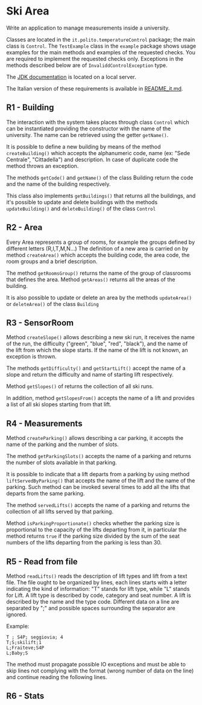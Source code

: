 Ski Area
========

Write an application to manage measurements inside a university.

Classes are located in the `it.polito.temperatureControl` package; the main class is `Control`. The `TestExample` class in the `example` package shows usage examples for the main methods and examples of the requested checks. You are required to implement the requested checks only. Exceptions in the methods described below are of `InvaliddControlException` type.

The [JDK documentation](https://oop.polito.it/api/) is located on a local server.

The Italian version of these requirements is available in [README_it.md](README_it.md).


R1 - Building
---------------

The interaction with the system takes places through class `Control` which can be  instantiated providing the constructor with the name of the university.
The name can be retrieved using the getter `getName()`.


It is possible to define a new building by means of the method `createBuilding()` which accepts the alphanumeric code, name (ex: "Sede Centrale", "Cittadella") and description.
In case of duplicate code the method throws an exception.

The methods `getCode()` and `getName()` of the class Building return the code and the name of the building respectively.

This class also implements `getBuildings()` that returns all the buildings, and it's possible to update and delete buildings with the methods `updateBuilding()` and `deleteBuilding()` of the class `Control`

R2 - Area
----------

Every Area represents a group of rooms, for example the groups defined by different letters (R,I,T,M,N...)
The definition of a new area is carried on by method `createArea()` which accepts the building code, the area code, the room groups and a brief description.

The method `getRoomsGroup()` returns the name of the group of classrooms that defines the area.
Method `getAreas()` returns all the areas of the building.

It is also possible to update or delete an area by the methods `updateArea()` or `deleteArea()` of the class `Building` 


R3 - SensorRoom
--------------

Method `createSlope()` allows describing a new ski run, it receives the name of the run, the difficulty ("green", "blue", "red", "black"), and the name of the lift from which the slope starts.
If the name of the lift is not known, an exception is thrown.

The methods `getDifficulty()` and `getStartLift()` accept the name of a slope and return the difficulty and name of starting lift respectively.

Method `getSlopes()` of returns the collection of all ski runs.

In addition, method `getSlopesFrom()` accepts the name of a lift and provides a list of all ski slopes starting from that lift.

R4 - Measurements
------------

Method `createParking()` allows describing a car parking, it accepts the name of the parking and the number of slots.

The method `getParkingSlots()` accepts the name of a parking and returns the number of slots available in that parking.

It is possible to indicate that a lift departs from a parking by using method `liftServedByParking()` that accepts the name of the lift and the name of the parking. Such method can be invoked several times to add all the lifts that departs from the same parking.

The method `servedLifts()` accepts the name of a parking and returns the collection of all lifts served by that parking.

Method `isParkingProportionate()` checks whether the parking size is proportional to the capacity of the lifts departing from
it, in particular the method returns `true` if the parking size divided by the sum of the seat numbers of the lifts departing from the parking is less than 30.


R5 - Read from file
--------------------

Method `readLifts()` reads the description of lift types and lift from a text file. 
The file ought to be organized by lines, each lines starts with a letter indicating the kind of information:
"T" stands for lift type, while "L" stands for Lift.
A lift type is described by code, category and seat number. A lift is described by the name and the type code.
Different data on a line are separated by ";" and possible spaces surrounding the separator are ignored.

Example:

```
T ; S4P; seggiovia; 4
T;S;skilift;1
L;Fraiteve;S4P
L;Baby;S
```

The method must propagate possible IO exceptions and must be able to skip lines not complying with the format (wrong number of data on the line) and continue reading the following lines.

R6 - Stats 
------------------